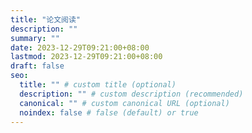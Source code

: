 ```yaml
---
title: "论文阅读"
description: ""
summary: ""
date: 2023-12-29T09:21:00+08:00
lastmod: 2023-12-29T09:21:00+08:00
draft: false
seo:
  title: "" # custom title (optional)
  description: "" # custom description (recommended)
  canonical: "" # custom canonical URL (optional)
  noindex: false # false (default) or true
---
```

